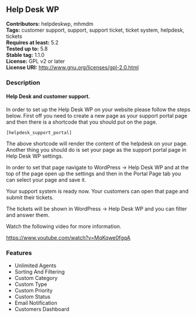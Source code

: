 ## Help Desk WP ##
**Contributors:** helpdeskwp, mhmdm\
**Tags:** customer support, support, support ticket, ticket system, helpdesk, tickets\
**Requires at least:** 5.2\
**Tested up to:** 5.8\
**Stable tag:** 1.1.0\
**License:** GPL v2 or later\
**License URI:** http://www.gnu.org/licenses/gpl-2.0.html

### Description ###

#### Help Desk and customer support. ####

In order to set up the Help Desk WP on your website please follow the steps below. First off you need to create a new page as your support portal page and then there is a shortcode that you should put on the page.

```
[helpdesk_support_portal]
```

The above shortcode will render the content of the helpdesk on your page. Another thing you should do is set your page as the support portal page in Help Desk WP settings.

In order to set that page navigate to WordPress -> Help Desk WP and at the top of the page open up the settings and then in the Portal Page tab you can select your page and save it.

Your support system is ready now. Your customers can open that page and submit their tickets.

The tickets will be shown in WordPress -> Help Desk WP and you can filter and answer them.

Watch the following video for more information.

https://www.youtube.com/watch?v=MqKqwe0fgqA

### Features ###

- Unlimited Agents
- Sorting And Filtering
- Custom Category
- Custom Type
- Custom Priority
- Custom Status
- Email Notification
- Customers Dashboard